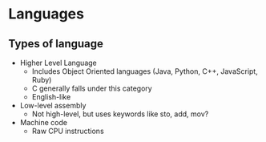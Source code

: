# Languages
## Types of language
* Higher Level Language
    * Includes Object Oriented languages (Java, Python, C++, JavaScript, Ruby)
    * C generally falls under this category
    * English-like
* Low-level assembly
    * Not high-level, but uses keywords like sto, add, mov?
* Machine code
    * Raw CPU instructions
